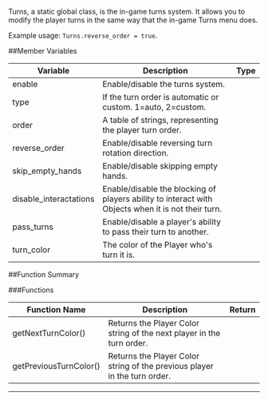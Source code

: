 Turns, a static global class, is the in-game turns system. It allows you to modify the player turns in the same way that the in-game Turns menu does.

Example usage: `Turns.reverse_order = true`.

##Member Variables

Variable | Description | Type
-- | -- | :--
<a class="anchor" id="enable"></a>enable | Enable/disable the turns system.  | [<span class="tag boo"></span>](types.md)
<a class="anchor" id="type"></a>type | If the turn order is automatic or custom. 1=auto, 2=custom. | [<span class="tag int"></span>](types.md)
<a class="anchor" id="order"></a>order | A table of strings, representing the player turn order. | [<span class="tag tab"></span>](types.md)
<a class="anchor" id="reverse_order"></a>reverse_order | Enable/disable reversing turn rotation direction. | [<span class="tag boo"></span>](types.md)
<a class="anchor" id="skip_empty_hands"></a>skip_empty_hands | Enable/disable skipping empty hands. | [<span class="tag boo"></span>](types.md)
<a class="anchor" id="disable_interactations"></a>disable_interactations | Enable/disable the blocking of players ability to interact with Objects when it is not their turn. | [<span class="tag boo"></span>](types.md)
<a class="anchor" id="pass_turns"></a>pass_turns | Enable/disable a player's ability to pass their turn to another. | [<span class="tag boo"></span>](types.md)
<a class="anchor" id="turn_color"></a>turn_color | The color of the Player who's turn it is. | [<span class="tag str"></span>](types.md)


##Function Summary

###Functions

Function Name | Description | Return
-- | -- | --:
<a class="anchor" id="getnextturncolor"></a>getNextTurnColor() | Returns the Player Color string of the next player in the turn order. | [<span class="ret str"></span>](types.md)
<a class="anchor" id="getpreviousturncolor"></a>getPreviousTurnColor() | Returns the Player Color string of the previous player in the turn order. | [<span class="ret str"></span>](types.md)



---
